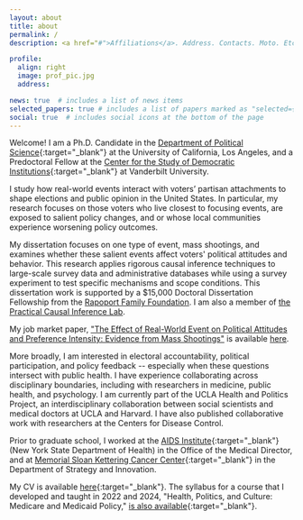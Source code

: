 ```yaml
---
layout: about
title: about
permalink: /
description: <a href="#">Affiliations</a>. Address. Contacts. Moto. Etc.

profile:
  align: right
  image: prof_pic.jpg
  address:

news: true  # includes a list of news items
selected_papers: true # includes a list of papers marked as "selected={true}"
social: true  # includes social icons at the bottom of the page
---
```


Welcome! I am a Ph.D. Candidate in the [Department of Political Science](https://polisci.ucla.edu/){:target="_blank"} at the University of California, Los Angeles, and a Predoctoral Fellow at the [Center for the Study of Democratic Institutions](https://www.vanderbilt.edu/csdi/){:target="_blank"} at Vanderbilt University.  

I study how real-world events interact with voters’ partisan attachments to shape elections and public opinion in the United States. In particular, my research focuses on those voters who live closest to focusing events, are exposed to salient policy changes, and or whose local communities experience worsening policy outcomes. 

My dissertation focuses on one type of event, mass shootings, and examines whether these salient events affect voters' political attitudes and behavior. This research applies rigorous causal inference techniques to large-scale survey data and administrative databases while using a survey experiment to test specific mechanisms and scope conditions. This dissertation work is supported by a $15,000 Doctoral Dissertation Fellowship from the [Rapoport Family Foundation](https://www.rapoportfamilyfoundation.com). I am also a member of [the Practical Causal Inference  Lab](https://www.practicallycausal.com).

My job market paper, ["The Effect of Real-World Event on Political Attitudes and Preference Intensity: Evidence from Mass Shootings"](https://ryanbk.github.io/assets/pdf/baxter_king_jmp.pdf) is available [here](https://ryanbk.github.io/assets/pdf/baxter_king_jmp.pdf).

More broadly, I am  interested in electoral accountability, political participation, and policy feedback -- especially when these questions intersect with public health. I have experience collaborating across disciplinary boundaries, including with researchers in medicine, public health, and psychology. I am currently part of the UCLA Health and Politics Project, an interdisciplinary collaboration between social scientists and medical doctors at UCLA and Harvard. I have also published collaborative work with researchers at the Centers for Disease Control. 

Prior to graduate school, I worked at the [AIDS Institute](https://www.health.ny.gov/diseases/aids/){:target="_blank"} (New York State Department of Health) in the Office of the Medical Director, and at [Memorial Sloan Kettering Cancer Center](https://www.mskcc.org/){:target="_blank"} in the Department of Strategy and Innovation. 

My CV is available [here](/assets/pdf/baxter_king_cv.pdf){:target="_blank"}. The syllabus for a course that I developed and  taught in 2022 and 2024, "Health, Politics, and Culture: Medicare and Medicaid Policy," [is also available](/assets/pdf/medicare_and_medicaid_syllabus.pdf){:target="_blank"}.

